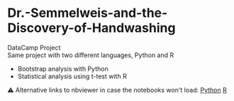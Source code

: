 # Dr.-Semmelweis-and-the-Discovery-of-Handwashing
DataCamp Project</br>
Same project with two different languages, Python and R

* Bootstrap analysis with Python
* Statistical analysis using t-test with R

:warning: Alternative links to nbviewer in case the notebooks won't load: [Python](https://nbviewer.jupyter.org/github/ynylgm/Dr.-Semmelweis-and-the-Discovery-of-Handwashing/blob/master/Python.ipynb) [R](https://nbviewer.jupyter.org/github/ynylgm/Dr.-Semmelweis-and-the-Discovery-of-Handwashing/blob/master/R.ipynb)
